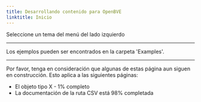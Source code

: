 ```yaml
---
title: Desarrollando contenido para OpenBVE
linktitle: Inicio
---
```


Seleccione un tema del menú del lado izquierdo

---

Los ejemplos pueden ser encontrados en la carpeta 'Examples'.

---

Por favor, tenga en consideración que algunas de estas página aun siguen en construcción. Esto aplica a las siguientes páginas:

- El objeto tipo X - 1% completo
- La documentación de la ruta CSV está 98% completada
